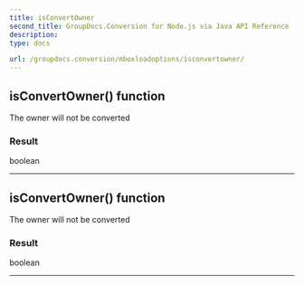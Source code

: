 ```yaml
---
title: isConvertOwner
second_title: GroupDocs.Conversion for Node.js via Java API Reference
description: 
type: docs

url: /groupdocs.conversion/mboxloadoptions/isconvertowner/
---
```


## isConvertOwner()  function
The owner will not be converted

### Result
boolean


---


## isConvertOwner()  function
The owner will not be converted

### Result
boolean


---


